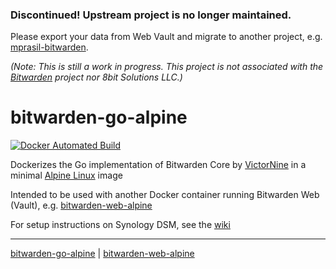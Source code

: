 ### Discontinued! Upstream project is no longer maintained.
Please export your data from Web Vault and migrate to another project, e.g. [mprasil-bitwarden].

*(Note: This is still a work in progress. This project is not associated with the [Bitwarden][] project nor 8bit Solutions LLC.)*

# bitwarden-go-alpine

[![Docker Automated Build](https://img.shields.io/docker/automated/leonghui/bitwarden-go-alpine.svg)][go-hub]

Dockerizes the Go implementation of Bitwarden Core by [VictorNine][] in a minimal [Alpine Linux] image

Intended to be used with another Docker container running Bitwarden Web (Vault), e.g. [bitwarden-web-alpine][]

For setup instructions on Synology DSM, see the [wiki][go-wiki]



***
[bitwarden-go-alpine][] | [bitwarden-web-alpine][]


[Bitwarden]: https://bitwarden.com/
[8bit Solutions LLC]: https://github.com/bitwarden/web
[VictorNine]: https://github.com/VictorNine/bitwarden-go
[Alpine Linux]: https://hub.docker.com/_/alpine/
[web-hub]: https://hub.docker.com/r/leonghui/bitwarden-web-alpine/
[bitwarden-web-alpine]: https://github.com/leonghui/bitwarden-web-alpine
[web-wiki]: https://github.com/leonghui/bitwarden-web-alpine/wiki
[go-hub]: https://hub.docker.com/r/leonghui/bitwarden-go-alpine/
[bitwarden-go-alpine]: https://github.com/leonghui/bitwarden-go-alpine
[go-wiki]: https://github.com/leonghui/bitwarden-go-alpine/wiki
[mprasil-bitwarden]: https://hub.docker.com/r/mprasil/bitwarden/

